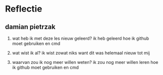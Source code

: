 # Reflectie

## damian pietrzak

1. wat heb ik met deze les nieuw geleerd? 
 ik heb geleerd hoe ik github moet gebruiken en cmd

2. wat wist ik al?
 ik wist zowat niks want dit was helemaal nieuw tot mij

3. waarvan zou ik nog meer willen weten?
 ik zou nog meer willen leren hoe ik github moet gebruiken en cmd